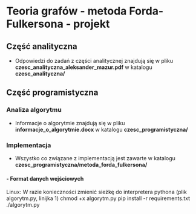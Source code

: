 # Teoria grafów - metoda Forda-Fulkersona - projekt

## Część analityczna
- Odpowiedzi do zadań z części analitycznej znajdują się w pliku **czesc_analityczna_aleksander_mazur.pdf** w katalogu **czesc_analityczna/**

## Część programistyczna
### Analiza algorytmu
- Informacje o algorytmie znajdują się w pliku **informacje_o_algorytmie.docx** w katalogu **czesc_programistyczna/**
### Implementacja
- Wszystko co związane z implementacją jest zawarte w katalogu **czesc_programistyczna/metoda_forda_fulkersona/**
#### - Format danych wejściowych 

Linux:
W razie konieczności zmienić sieżkę do interpretera pythona (plik algorytm.py, linijka 1)
chmod +x algorytm.py
pip install -r requirements.txt
./algorytm.py

